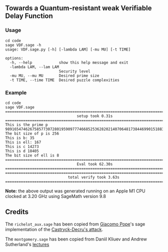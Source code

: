 ## Towards a Quantum-resistant weak Verifiable Delay Function

### Usage

```shell
cd code
sage VDF.sage -h
usage: VDF.sage.py [-h] [-lambda LAM] [-mu MU] [-t TIME]

options:
  -h, --help            show this help message and exit
  -lambda LAM, --lam LAM
                        Security level
  -mu MU, --mu MU       Desired prime size
  -t TIME, --time TIME  Desired puzzle complexities
```

### Example

```shell
cd code
sage VDF.sage
================================================================================
                                setup took 0.31s                                
================================================================================
This is the prime p
98916547462675857730728019590977746685253628202140706481738446990151883161599
The bit size of p is 256
This is b: 35
This is ell: 167
This is c 14273
This is d 18405
The bit size of ell is 8
================================================================================
                                Eval took 62.30s                                
================================================================================
================================================================================
                            total verify took 3.63s                             
================================================================================
```

**Note:** the above output was generated running on an Apple M1 CPU clocked at 3.20 GHz using SageMath version 9.8

## Credits

The `richelot_aux.sage` has been copied from [Giacomo Pope](https://github.com/jack4818/Castryck-Decru-SageMath)'s sage implementation of the [Castryck-Decru's attack](https://eprint.iacr.org/2022/975.pdf).

The `montgomery.sage` has been copied from Daniil Kliuev and Andrew Sutherland's [lectures](https://sage.sagemath.org/share/public_paths/eb6864a672ce55b641f57b6ea6efdbe7596199a6)
